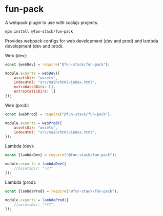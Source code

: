 # fun-pack

A webpack plugin to use with scalajs projects.

```sh
npm install @fun-stack/fun-pack
```

Provides webpack configs for web development (dev and prod) and lambda development (dev and prod).

Web (dev):
```javascript
const {webDev} = require("@fun-stack/fun-pack");

module.exports = webDev({
    assetsDir: "assets",
    indexHtml: "src/main/html/index.html",
    extraWatchDirs: [],
    extraStaticDirs: []
});
```

Web (prod):
```javascript
const {webProd} = require("@fun-stack/fun-pack");

module.exports = webProd({
    assetsDir: "assets",
    indexHtml: "src/main/html/index.html",
});
```

Lambda (dev):
```javascript
const {lambdaDev} = require("@fun-stack/fun-pack");

module.exports = lambdaDev({
    //assetsDir: "???"
});
```

Lambda (prod):
```javascript
const {lambdaProd} = require("@fun-stack/fun-pack");

module.exports = lambdaProd({
    //assetsDir: "???",
});
```
